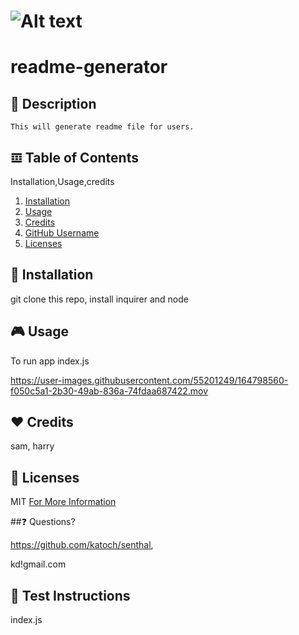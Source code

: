  
  # ![Alt text](https://img.shields.io/badge/License-MIT-yellow?style=for-the-badge)
  # readme-generator

  ## 📄 Description
    This will generate readme file for users.

  ## 𝌞 Table of Contents
  Installation,Usage,credits
  1. [Installation](#installation)
  2. [Usage](#usage)
  3. [Credits](#credits)
  4. [GitHub Username](#gitHub-username)
  5. [Licenses](#licenses)

  ## 🏁 Installation
  git clone this repo, install inquirer and node

  ## 🎮 Usage
  To run app index.js
  

https://user-images.githubusercontent.com/55201249/164798560-f050c5a1-2b30-49ab-836a-74fdaa687422.mov



  ## ❤️ Credits
  sam, harry

  ## 📜 Licenses
  
  MIT 
  [For More Information](https://opensource.org/licenses/MIT)

  ##❓ Questions?

  https://github.com/katoch/senthal,

  kd!gmail.com

  ## 🧪 Test Instructions
  index.js

